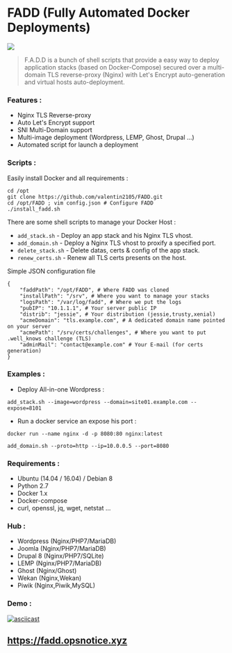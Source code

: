 # FADD (Fully Automated Docker Deployments)
![](http://i.imgur.com/AvRuVrn.png)
> F.A.D.D is a bunch of shell scripts that provide a easy way to deploy application stacks (based on Docker-Compose) secured over a multi-domain TLS reverse-proxy (Nginx) with Let's Encrypt auto-generation and virtual hosts auto-deployment.

### Features :
- Nginx TLS Reverse-proxy
- Auto Let's Encrypt support
- SNI Multi-Domain support
- Multi-image deployment (Wordpress, LEMP, Ghost, Drupal ...)
- Automated script for launch a deployment

### Scripts :
Easily install Docker and all requirements :
```
cd /opt
git clone https://github.com/valentin2105/FADD.git
cd /opt/FADD ; vim config.json # Configure FADD
./install_fadd.sh
```

There are some shell scripts to manage your Docker Host :
- `add_stack.sh` - Deploy an app stack and his Nginx TLS vhost.
- `add_domain.sh` - Deploy a Nginx TLS vhost to proxify a specified port.
- `delete_stack.sh` - Delete datas, certs & config of the app stack.
- `renew_certs.sh` - Renew all TLS certs presents on the host.

Simple JSON configuration file
```
{
	"faddPath": "/opt/FADD", # Where FADD was cloned
	"installPath": "/srv", # Where you want to manage your stacks
	"logsPath": "/var/log/fadd", # Where we put the logs
	"pubIP": "10.1.1.1", # Your server public IP
	"distrib": "jessie", # Your distribution (jessie,trusty,xenial)
	"acmeDomain": "tls.example.com", # A dedicated domain name pointed on your server
	"acmePath": "/srv/certs/challenges", # Where you want to put .well_knows challenge (TLS)
	"adminMail": "contact@example.com" # Your E-mail (for certs generation)
}
```

### Examples :
- Deploy All-in-one Wordpress :

`add_stack.sh --image=wordpress --domain=site01.example.com --expose=8101`

- Run a docker service an expose his port :

`docker run --name nginx -d -p 8080:80 nginx:latest`

`add_domain.sh --proto=http --ip=10.0.0.5 --port=8080`

### Requirements :
- Ubuntu (14.04 / 16.04) / Debian 8
- Python 2.7
- Docker 1.x
- Docker-compose
- curl, openssl, jq, wget, netstat ...

### Hub :
- Wordpress (Nginx/PHP7/MariaDB)
- Joomla (Nginx/PHP7/MariaDB)
- Drupal 8 (Nginx/PHP7/SQLite)
- LEMP (Nginx/PHP7/MariaDB)
- Ghost (Nginx/Ghost)
- Wekan (Nginx,Wekan)
- Piwik (Nginx,Piwik,MySQL)

### Demo :

[![asciicast](https://asciinema.org/a/91585.png)](https://asciinema.org/a/91585)

## https://fadd.opsnotice.xyz
